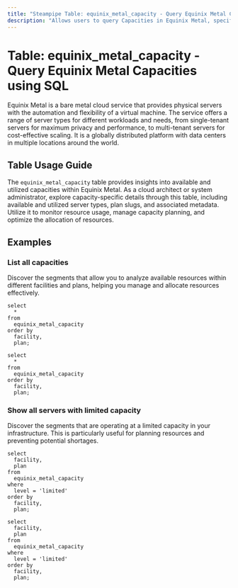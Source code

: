 ```yaml
---
title: "Steampipe Table: equinix_metal_capacity - Query Equinix Metal Capacities using SQL"
description: "Allows users to query Capacities in Equinix Metal, specifically the available and utilized capacity data, providing insights into resource usage and availability."
---
```


# Table: equinix_metal_capacity - Query Equinix Metal Capacities using SQL

Equinix Metal is a bare metal cloud service that provides physical servers with the automation and flexibility of a virtual machine. The service offers a range of server types for different workloads and needs, from single-tenant servers for maximum privacy and performance, to multi-tenant servers for cost-effective scaling. It is a globally distributed platform with data centers in multiple locations around the world.

## Table Usage Guide

The `equinix_metal_capacity` table provides insights into available and utilized capacities within Equinix Metal. As a cloud architect or system administrator, explore capacity-specific details through this table, including available and utilized server types, plan slugs, and associated metadata. Utilize it to monitor resource usage, manage capacity planning, and optimize the allocation of resources.

## Examples

### List all capacities
Discover the segments that allow you to analyze available resources within different facilities and plans, helping you manage and allocate resources effectively.

```sql+postgres
select
  *
from
  equinix_metal_capacity
order by
  facility,
  plan;
```

```sql+sqlite
select
  *
from
  equinix_metal_capacity
order by
  facility,
  plan;
```

### Show all servers with limited capacity
Discover the segments that are operating at a limited capacity in your infrastructure. This is particularly useful for planning resources and preventing potential shortages.

```sql+postgres
select
  facility,
  plan
from
  equinix_metal_capacity
where
  level = 'limited'
order by
  facility,
  plan;
```

```sql+sqlite
select
  facility,
  plan
from
  equinix_metal_capacity
where
  level = 'limited'
order by
  facility,
  plan;
```